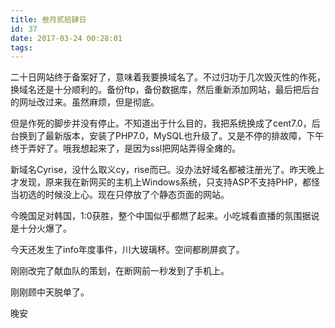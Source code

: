 ```yaml
---
title: 叁月贰拾肆日
id: 37
date: 2017-03-24 00:28:01
tags:
---
```


二十日网站终于备案好了，意味着我要换域名了。不过归功于几次毁灭性的作死，换域名还是十分顺利的。备份ftp，备份数据库，然后重新添加网站，最后把后台的网址改过来。虽然麻烦，但是彻底。

但是作死的脚步并没有停止。不知道出于什么目的，我把系统换成了cent7.0，后台换到了最新版本，安装了PHP7.0，MySQL也升级了。又是不停的排故障，下午终于弄好了。哦我想起来了，是因为ssl把网站弄得全瘫的。

新域名Cyrise，没什么取义cy，rise而已。没办法好域名都被注册光了。昨天晚上才发现，原来我在新网买的主机上Windows系统，只支持ASP不支持PHP，都怪当初选的时候没上心。现在只停放了个静态页面的网站。

今晚国足对韩国，1:0获胜，整个中国似乎都燃了起来。小吃城看直播的氛围据说是十分火爆了。

今天还发生了info年度事件，川大玻璃杯。空间都刷屏疯了。

刚刚改完了献血队的策划，在断网前一秒发到了手机上。

刚刚顾中天脱单了。

晚安

